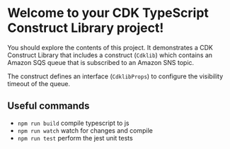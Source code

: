# Welcome to your CDK TypeScript Construct Library project!

You should explore the contents of this project. It demonstrates a CDK Construct Library that includes a construct (`Cdklib`)
which contains an Amazon SQS queue that is subscribed to an Amazon SNS topic.

The construct defines an interface (`CdklibProps`) to configure the visibility timeout of the queue.

## Useful commands

- `npm run build` compile typescript to js
- `npm run watch` watch for changes and compile
- `npm run test` perform the jest unit tests
